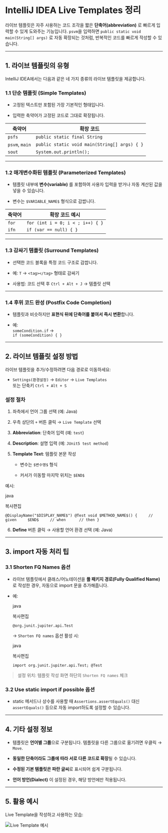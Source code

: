 # IntelliJ IDEA Live Templates 정리

라이브 템플릿은 자주 사용하는 코드 조각을 짧은 **단축어(abbreviation)** 로 빠르게 입력할 수 있게 도와주는 기능입니다. `psvm`을 입력하면 `public static void main(String[] args)` 로 자동 확장되는 것처럼, 반복적인 코드를 빠르게 작성할 수 있습니다.

---

## 1. 라이브 템플릿의 유형

IntelliJ IDEA에서는 다음과 같은 네 가지 종류의 라이브 템플릿을 제공합니다.

### 1.1 단순 템플릿 (Simple Templates)

- 고정된 텍스트만 포함된 가장 기본적인 형태입니다.
    
- 입력한 축약어가 고정된 코드로 그대로 확장됩니다.
    

|축약어|확장 코드|
|---|---|
|`psfs`|`public static final String`|
|`psvm`, `main`|`public static void main(String[] args) { }`|
|`sout`|`System.out.println();`|

---

### 1.2 매개변수화된 템플릿 (Parameterized Templates)

- 템플릿 내부에 **변수(variable)** 를 포함하여 사용자 입력을 받거나 자동 계산된 값을 넣을 수 있습니다.
    
- 변수는 `$VARIABLE_NAME$` 형식으로 감쌉니다.
    

|축약어|확장 코드 예시|
|---|---|
|`for`|`for (int i = 0; i < ; i++) { }`|
|`ifn`|`if (var == null) { }`|

---

### 1.3 감싸기 템플릿 (Surround Templates)

- 선택한 코드 블록을 특정 코드 구조로 감쌉니다.
    
- 예: `T` → `<tag></tag>` 형태로 감싸기
    
- 사용법: 코드 선택 후 `Ctrl + Alt + J` → 템플릿 선택
    

---

### 1.4 후위 코드 완성 (Postfix Code Completion)

- 템플릿과 비슷하지만 **표현식 뒤에 단축어를 붙여서 즉시 변환**합니다.
    
- 예:  
    `someCondition.if` →  
    `if (someCondition) { }`
    

---

## 2. 라이브 템플릿 설정 방법

라이브 템플릿을 추가/수정하려면 다음 경로로 이동하세요:

- `Settings(환경설정)` → `Editor` → `Live Templates`  
    또는 단축키 `Ctrl + Alt + S`
    

### 설정 절차

1. 좌측에서 언어 그룹 선택 (예: Java)
    
2. 우측 상단의 `+` 버튼 클릭 → `Live Template` 선택
    
3. **Abbreviation**: 단축어 입력 (예: `test`)
    
4. **Description**: 설명 입력 (예: `JUnit5 test method`)
    
5. **Template Text**: 템플릿 본문 작성
    
    - 변수는 `$변수명$` 형식
        
    - 커서가 이동할 마지막 위치는 `$END$`
        

예시:

java

복사편집

`@DisplayName("$DISPLAY_NAME$") @Test void $METHOD_NAME$() {     // given     $END$     // when      // then }`

6. **Define** 버튼 클릭 → 사용할 언어 환경 선택 (예: Java)
    

---

## 3. import 자동 처리 팁

### 3.1 Shorten FQ Names 옵션

- 라이브 템플릿에서 클래스/어노테이션을 **풀 패키지 경로(Fully Qualified Name)** 로 작성한 경우, 자동으로 import 문을 추가해줍니다.
    
- 예:
    
    java
    
    복사편집
    
    `@org.junit.jupiter.api.Test`
    
    → `Shorten FQ names` 옵션 활성 시:
    
    java
    
    복사편집
    
    `import org.junit.jupiter.api.Test; @Test`
    

> 설정 위치: 템플릿 작성 화면 하단의 `Shorten FQ names` 체크

### 3.2 Use static import if possible 옵션

- static 메서드나 상수를 사용할 때 `Assertions.assertEquals()` 대신 `assertEquals()` 등으로 자동 import하도록 설정할 수 있습니다.
    

---

## 4. 기타 설정 정보

- 템플릿은 **언어별 그룹**으로 구분됩니다. 템플릿을 다른 그룹으로 옮기려면 우클릭 → `Move`.
    
- **동일한 단축어라도 그룹에 따라 서로 다른 코드로 확장**될 수 있습니다.
    
- **수정된 기본 템플릿은 파란 글씨**로 표시되어 쉽게 구분됩니다.
    
- **언어 방언(Dialect)** 이 설정된 경우, 해당 방언에만 적용됩니다.
    

---

## 5. 활용 예시

Live Template을 작성하고 사용하는 모습:

![Live Template 예시](https://hudi.blog/static/gwt-6d79fe4746dbe1090bfdc6649c857d2e.gif)